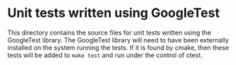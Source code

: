 # Unit tests written using GoogleTest

This directory contains the source files for unit tests written using
the GoogleTest library.  The GoogleTest library will need to have been
externally installed on the system running the tests.  If it is found
by cmake, then these tests will be added to `make test` and run under
the control of ctest.


